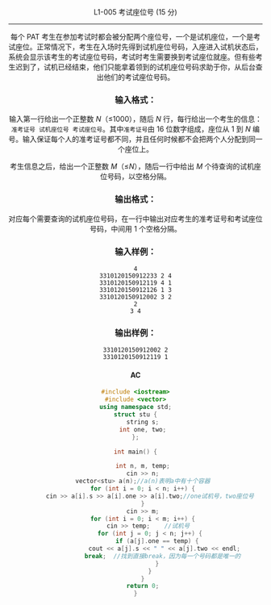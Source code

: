 <center>L1-005 考试座位号 (15 分)

---



每个 PAT 考生在参加考试时都会被分配两个座位号，一个是试机座位，一个是考试座位。正常情况下，考生在入场时先得到试机座位号码，入座进入试机状态后，系统会显示该考生的考试座位号码，考试时考生需要换到考试座位就座。但有些考生迟到了，试机已经结束，他们只能拿着领到的试机座位号码求助于你，从后台查出他们的考试座位号码。

### 输入格式：

输入第一行给出一个正整数 *N*（≤1000），随后 *N* 行，每行给出一个考生的信息：`准考证号 试机座位号 考试座位号`。其中`准考证号`由 16 位数字组成，座位从 1 到 *N* 编号。输入保证每个人的准考证号都不同，并且任何时候都不会把两个人分配到同一个座位上。

考生信息之后，给出一个正整数 *M*（≤*N*），随后一行中给出 *M* 个待查询的试机座位号码，以空格分隔。

### 输出格式：

对应每个需要查询的试机座位号码，在一行中输出对应考生的准考证号和考试座位号码，中间用 1 个空格分隔。

### 输入样例：

```in
4
3310120150912233 2 4
3310120150912119 4 1
3310120150912126 1 3
3310120150912002 3 2
2
3 4
```

### 输出样例：

```out
3310120150912002 2
3310120150912119 1
```



#### AC

```c++
#include <iostream>
#include <vector>
using namespace std;
struct stu {
	string s;
	int one, two;
};

int main() {

	int n, m, temp;
	cin >> n;
	vector<stu> a(n);//a(n)表明a中有十个容器
	for (int i = 0; i < n; i++) {
		cin >> a[i].s >> a[i].one >> a[i].two;//one试机号，two座位号
	}
	cin >> m;
	for (int i = 0; i < m; i++) {
		cin >> temp;	//试机号 
		for (int j = 0; j < n; j++) {
			if (a[j].one == temp) {
				cout << a[j].s << " " << a[j].two << endl;
				break;	//找到直接break，因为每一个号码都是唯一的 
			}
		}
	}
	return 0;
}
```

